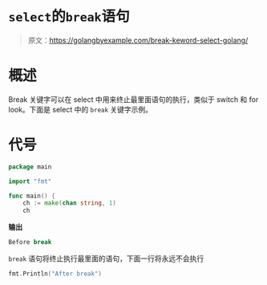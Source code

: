 # `select`的`break`语句

> 原文：<https://golangbyexample.com/break-keword-select-golang/>

# **概述**

Break 关键字可以在 select 中用来终止最里面语句的执行，类似于 switch 和 for look。下面是 select 中的 `break` 关键字示例。

# **代号**

```go
package main

import "fmt"

func main() {
	ch := make(chan string, 1)
	ch 
```

**输出**

```go
Before break
```

`break` 语句将终止执行最里面的语句，下面一行将永远不会执行

```go
fmt.Println("After break")
```